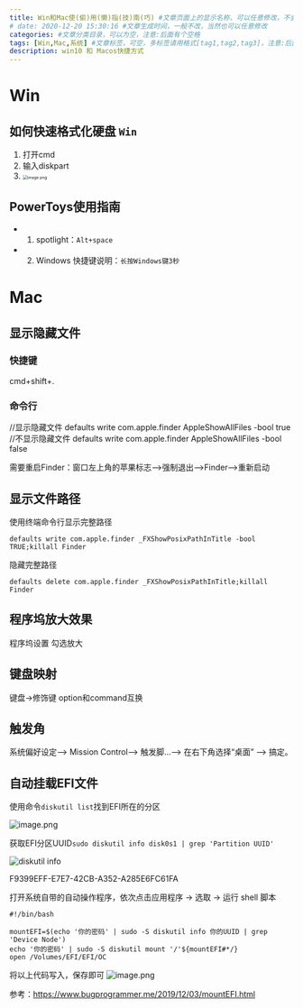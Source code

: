 ```yaml
---
title: Win和Mac使(偷)用(懒)指(技)南(巧) #文章页面上的显示名称，可以任意修改，不会出现在URL中
# date: 2020-12-20 15:30:16 #文章生成时间，一般不改，当然也可以任意修改
categories: #文章分类目录，可以为空，注意:后面有个空格
tags: [Win,Mac,系统] #文章标签，可空，多标签请用格式[tag1,tag2,tag3]，注意:后面有个空格
description: win10 和 Macos快捷方式
---
```




# Win

## 如何快速格式化硬盘 `Win`

1. 打开cmd
2. 输入diskpart
3.  <img src="https://i.loli.net/2020/12/31/DLGR69srZchzKTI.png" alt="image.png" style="zoom: 50%;" />

## PowerToys使用指南
- 1. spotlight：```Alt+space```
- 2. Windows 快捷键说明：```长按Windows键3秒```


# Mac



## 显示隐藏文件
### 快捷键

cmd+shift+.

### 命令行

//显示隐藏文件
defaults write com.apple.finder AppleShowAllFiles -bool true
//不显示隐藏文件
defaults write com.apple.finder AppleShowAllFiles -bool false

需要重启Finder：窗口左上角的苹果标志-->强制退出-->Finder-->重新启动

## 显示文件路径
使用终端命令行显示完整路径
```
defaults write com.apple.finder _FXShowPosixPathInTitle -bool TRUE;killall Finder
```
隐藏完整路径
```
defaults delete com.apple.finder _FXShowPosixPathInTitle;killall Finder
```

## 程序坞放大效果

程序坞设置 勾选放大

## 键盘映射

键盘->修饰键  option和command互换

## 触发角

系统偏好设定——> Mission Control——> 触发脚...——> 在右下角选择“桌面” ——> 搞定。

## 自动挂载EFI文件

使用命令`diskutil list`找到EFI所在的分区

![image.png](https://i.loli.net/2020/11/24/FlZaNjwgGMW3Oms.png)

获取EFI分区UUID`sudo diskutil info disk0s1 | grep 'Partition UUID'`

![diskutil info](https://i.loli.net/2020/11/24/xLbvwNAD9hMd5T1.png)

F9399EFF-E7E7-42CB-A352-A285E6FC61FA

打开系统自带的自动操作程序，依次点击应用程序 -> 选取 -> 运行 shell 脚本
```
#!/bin/bash

mountEFI=$(echo '你的密码' | sudo -S diskutil info 你的UUID | grep 'Device Node')
echo '你的密码' | sudo -S diskutil mount '/'${mountEFI#*/}
open /Volumes/EFI/EFI/OC
```
将以上代码写入，保存即可
![image.png](https://i.loli.net/2020/11/24/UTRn57Et3i4brLp.png)

参考：https://www.bugprogrammer.me/2019/12/03/mountEFI.html